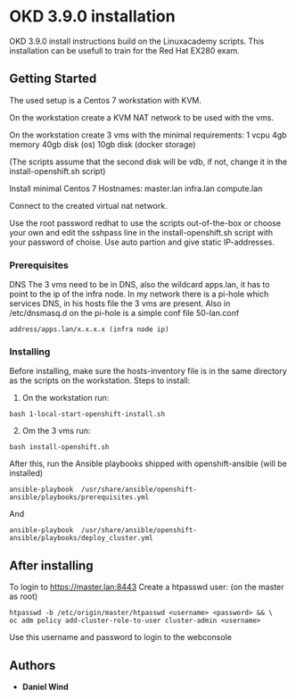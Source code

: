 # OKD 3.9.0 installation

OKD 3.9.0 install instructions build on the Linuxacademy scripts. This installation can be usefull to train for the Red Hat EX280 exam.

## Getting Started

The used setup is a Centos 7 workstation with KVM.

On the workstation create a KVM NAT network to be used with the vms.

On the workstation create 3 vms with the minimal requirements:
1 vcpu
4gb memory
40gb disk (os)
10gb disk (docker storage)

(The scripts assume that the second disk will be vdb, if not, change it in the install-openshift.sh script)

Install minimal Centos 7
Hostnames:
master.lan
infra.lan
compute.lan

Connect to the created virtual nat network.

Use the root password redhat to use the scripts out-of-the-box or choose your own and edit the sshpass line in the install-openshift.sh script with your password of choise.
Use auto partion and give static IP-addresses.

### Prerequisites

DNS
The 3 vms need to be in DNS, also the wildcard apps.lan, it has to point to the ip of the infra node.
In my network there is a pi-hole which services DNS, in his hosts file the 3 vms are present. Also in /etc/dnsmasq.d on the pi-hole is a simple conf file 50-lan.conf
```
address/apps.lan/x.x.x.x (infra node ip)
```

### Installing
Before installing, make sure the hosts-inventory file is in the same directory as the scripts on the workstation.
Steps to install:

1. On the workstation run:
```
bash 1-local-start-openshift-install.sh
```
2. Om the 3 vms run:
```
bash install-openshift.sh
```
After this, run the Ansible playbooks shipped with openshift-ansible (will be installed)
```
ansible-playbook  /usr/share/ansible/openshift-ansible/playbooks/prerequisites.yml
```
And
```
ansible-playbook  /usr/share/ansible/openshift-ansible/playbooks/deploy_cluster.yml
```

## After installing
To login to https://master.lan:8443
Create a htpasswd user: (on the master as root)
```
htpasswd -b /etc/origin/master/htpasswd <username> <password> && \
oc adm policy add-cluster-role-to-user cluster-admin <username> 
```
Use this username and password to login to the webconsole

## Authors

* **Daniel Wind** 

